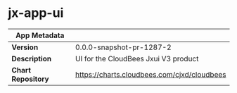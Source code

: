 # jx-app-ui

|App Metadata||
|---|---|
| **Version** | 0.0.0-snapshot-pr-1287-2 |
| **Description** | UI for the CloudBees Jxui V3 product |
| **Chart Repository** | https://charts.cloudbees.com/cjxd/cloudbees |
